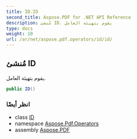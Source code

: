 ```yaml
---
title: ID.ID
second_title: Aspose.PDF for .NET API Reference
description: مُنشئ ID. يقوم بتهيئة العامل
type: docs
weight: 10
url: /ar/net/aspose.pdf.operators/id/id/
---
```

## مُنشئ ID

يقوم بتهيئة العامل.

```csharp
public ID()
```

### انظر أيضًا

* class [ID](../)
* namespace [Aspose.Pdf.Operators](../../../aspose.pdf.operators/)
* assembly [Aspose.PDF](../../../)